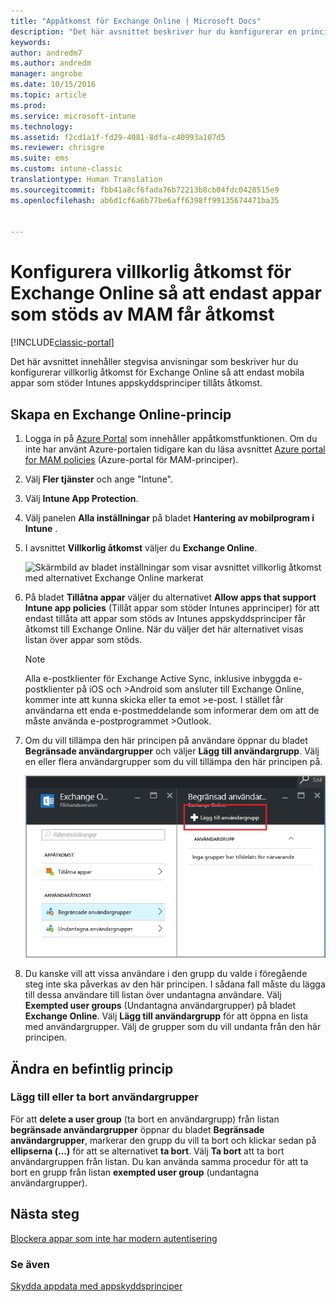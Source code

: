 ```yaml
---
title: "Appåtkomst för Exchange Online | Microsoft Docs"
description: "Det här avsnittet beskriver hur du konfigurerar en princip för villkorlig åtkomst för MAM-appar."
keywords: 
author: andredm7
ms.author: andredm
manager: angrobe
ms.date: 10/15/2016
ms.topic: article
ms.prod: 
ms.service: microsoft-intune
ms.technology: 
ms.assetid: f2cd1a1f-fd29-4081-8dfa-c40993a107d5
ms.reviewer: chrisgre
ms.suite: ems
ms.custom: intune-classic
translationtype: Human Translation
ms.sourcegitcommit: fbb41a8cf6fada76b72213b8cb04fdc0428515e9
ms.openlocfilehash: ab6d1cf6a6b77be6aff6398ff99135674471ba35


---
```


# <a name="create-an-exchange-online-conditional-access-to-only-allow-apps-supported-by-mam"></a>Konfigurera villkorlig åtkomst för Exchange Online så att endast appar som stöds av MAM får åtkomst

[!INCLUDE[classic-portal](../includes/classic-portal.md)]

Det här avsnittet innehåller stegvisa anvisningar som beskriver hur du konfigurerar villkorlig åtkomst för Exchange Online så att endast mobila appar som stöder Intunes appskyddsprinciper tillåts åtkomst.


## <a name="create-an-exchange-online-policy"></a>Skapa en Exchange Online-princip
1.  Logga in på [Azure Portal](https://portal.azure.com) som innehåller appåtkomstfunktionen. Om du inte har använt Azure-portalen tidigare kan du läsa avsnittet [Azure portal for MAM policies](azure-portal-for-microsoft-intune-mam-policies.md) (Azure-portal för MAM-principer).

2.  Välj **Fler tjänster** och ange "Intune".

3.  Välj **Intune App Protection**.

4.  Välj panelen **Alla inställningar** på bladet **Hantering av mobilprogram i Intune** .

5.  I avsnittet **Villkorlig åtkomst** väljer du **Exchange Online**.

    ![Skärmbild av bladet inställningar som visar avsnittet villkorlig åtkomst med alternativet Exchange Online markerat](../media/MAM-conditional-access-1.png)

6. På bladet **Tillåtna appar** väljer du alternativet **Allow apps that support Intune app policies** (Tillåt appar som stöder Intunes apprinciper) för att endast tillåta att appar som stöds av Intunes appskyddsprinciper får åtkomst till Exchange Online. När du väljer det här alternativet visas listan över appar som stöds.

    >[!NOTE]
    >Alla e-postklienter för Exchange Active Sync, inklusive inbyggda e-postklienter på iOS och >Android som ansluter till Exchange Online, kommer inte att kunna skicka eller ta emot >e-post. I stället får användarna ett enda e-postmeddelande som informerar dem om att de måste använda e-postprogrammet >Outlook.

7. Om du vill tillämpa den här principen på användare öppnar du bladet **Begränsade användargrupper** och väljer **Lägg till användargrupp**. Välj en eller flera användargrupper som du vill tillämpa den här principen på.

    ![Skärmbild av bladet begränsade användargrupper med alternativet lägg till användargrupp markerat](../media/mam-ca-add-user-group.png)

8. Du kanske vill att vissa användare i den grupp du valde i föregående steg inte ska påverkas av den här principen. I sådana fall måste du lägga till dessa användare till listan över undantagna användare. Välj **Exempted user groups** (Undantagna användargrupper) på bladet **Exchange Online**. Välj **Lägg till användargrupp** för att öppna en lista med användargrupper. Välj de grupper som du vill undanta från den här principen.  

## <a name="modify-an-existing-policy"></a>Ändra en befintlig princip
### <a name="add-or-delete-user-groups"></a>Lägg till eller ta bort användargrupper

För att **delete a user group** (ta bort en användargrupp) från listan **begränsade användargrupper** öppnar du bladet **Begränsade användargrupper**, markerar den grupp du vill ta bort och klickar sedan på **ellipserna (...)** för att se alternativet **ta bort**. Välj **Ta bort** att ta bort användargruppen från listan. Du kan använda samma procedur för att ta bort en grupp från listan **exempted user group** (undantagna användargrupper).


## <a name="next-steps"></a>Nästa steg
[Blockera appar som inte har modern autentisering](block-apps-with-no-modern-authentication.md)
### <a name="see-also"></a>Se även
[Skydda appdata med appskyddsprinciper](protect-app-data-using-mobile-app-management-policies-with-microsoft-intune.md)



<!--HONumber=Feb17_HO2-->


